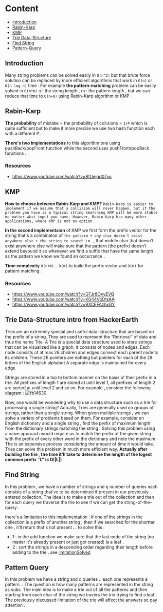 # Content
- [Introduction](https://github.com/A-bahaa/competitive-programming-algorithms/blob/main/String%20Algorithms/README.md#introduction)
- [Rabin-Karp](https://github.com/A-bahaa/competitive-programming-algorithms/blob/main/String%20Algorithms/RabinKarp.cpp)
- [KMP](https://github.com/A-bahaa/competitive-programming-algorithms/blob/main/String%20Algorithms/KMP.cpp)
- [Trie Data-Structure](https://github.com/A-bahaa/competitive-programming-algorithms/blob/main/String%20Algorithms/trie.cpp)
- [Find String](https://github.com/A-bahaa/competitive-programming-algorithms/blob/main/String%20Algorithms/findString.cpp)
- [Pattern-Query](https://github.com/A-bahaa/competitive-programming-algorithms/blob/main/String%20Algorithms/PatternQuery.cpp)

## Introduction
Many string problems can be solved easily in `O(n^2)` but that brute force solution can be replaced by more efficient algorithms that work in `O(n)` or `O(n log n)` time . For example **the pattern-matching** problem can be easily solved in `O(n*m)` n : the string length , m : the pattern length , but we can reduce that time to `O(n+m)` using Rabin-Karp algorithm or KMP .

## Rabin-Karp
**The probability** of mistake = the probability of collisions = `1/P` which is quite sufficient but to make it more precise we use two hash function each with a different P .

**There's two implementations** to this algorithm one using pushBack/popFront function while the second uses pushFront/popBack functions .

### Resources
- https://www.youtube.com/watch?v=BfUejqd07yo

## KMP
**How to choose between Rabin-Karp and KMP?** `Rabin-Karp is easier to implement if we assume that a collision will never happen, but if the problem you have is a typical string searching KMP will be more stable no matter what input you have. However, Rabin-Karp has many other applications, where KMP is not an option.` 

**In the second implementaion** of KMP we first form the prefix vector for the string that's a combinaton of `the pattern + any char doesn't exist anywhere else + the string to search in ` , that middle char that doesn't exist anywhere else will make sure that the pattern (the prefix) doesn't extend beyound it so whenever we find a suffix that have the same length as the pattern we know we found an occurrance .

**Time complexity** `O(n+m)` .. `O(m)` to build the prefix vector and `O(n)` for pattern matching .

### Resources
- https://www.youtube.com/watch?v=GTJr8OvyEVQ
- https://www.youtube.com/watch?v=KG44VoDtsAA
- https://www.youtube.com/watch?v=BXCEFAzhxGY

## Trie Data-Structure intro from HackerEarth
Tries are an extremely special and useful data-structure that are based on the prefix of a string. They are used to represent the “Retrieval” of data and thus the name Trie.
A Trie is a special data structure used to store strings that can be visualized like a graph. It consists of nodes and edges. Each node consists of at max 26 children and edges connect each parent node to its children. These 26 pointers are nothing but pointers for each of the 26 letters of the English alphabet A separate edge is maintained for every edge.

Strings are stored in a top to bottom manner on the basis of their prefix in a trie. All prefixes of length 1 are stored at until level 1, all prefixes of length 2 are sorted at until level 2 and so on.
For example , consider the following diagram :
![fb14630](https://user-images.githubusercontent.com/65967989/137604847-6c26db13-589d-42fd-9288-d8c3c92071b1.png)

Now, one would be wondering why to use a data structure such as a trie for processing a single string? Actually, Tries are generally used on groups of strings, rather than a single string. When given multiple strings , we can solve a variety of problems based on them. For example, consider an English dictionary and a single string , find the prefix of maximum length from the dictionary strings matching the string . Solving this problem using a naive approach would require us to match the prefix of the given string with the prefix of every other word in the dictionary and note the maximum. The is an expensive process considering the amount of time it would take. Tries can solve this problem in much more efficient way. **Actually after building the trie , the time it'll take to determine the length of the logest common prefix "L" is O(|L|)**

## Find String
In this problem , we have n number of strings and q number of queries each consists of a string that've te be determined if present in our previously entered collection. The idea is to make a trie out of the collection and then for each query we traverse the trie to see if we can get the string-of-the-query .

there's a limitation to this implementation : if one of the strings in the collection is a prefix of another string , then if we searched for the shortter one , it'll return that's not present ... to solve this :
 - 1 : in the add function we make sure that the last node of the string (no matter it's already present or just got created) is a leaf .
 - 2 : sort the strings in a descending order regarding their length before adding to the trie .
 see [limitationSolved](https://github.com/A-bahaa/competitive-programming-algorithms/blob/main/String%20Algorithms/limitationSolved.cpp)
 
## Pattern Query
In this problem we have a string and q queries .. each one represents a pattern .. The question is how many patterns are represented in the string as subs. The main idea is to make a trie out of all the patterns and then starting from each char of the string we travers the trie trying to find a leaf . The previously discussed limitation of the trie will affect the answers so pay attention .
 

